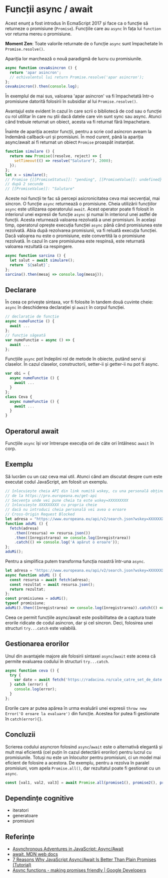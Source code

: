 # Funcții async / await

Acest enunț a fost introdus în EcmaScript 2017 și face ca o funcție să returneze o promisiune (`Promise`). Funcțiile care au `async` în fața lui `function` vor returna mereu o promisiune.

**Moment Zen**: Toate valorile returnate de o funcție `async` sunt împachetate în `Promise.resolve()`.

Apariția lor marchează o nouă paradigmă de lucru cu promisiunile.

```javascript
async function cevaAsincron () {
  return 'apar asincron';
  // echivalentul lui return Promise.resolve('apar asincron');
};
cevaAsincron().then(console.log);
```

În exemplul de mai sus, valoarea 'apar asincron' va fi împachetată într-o promisiune datorită folosirii în subsidiar al lui `Promise.resolve()`.

Avantajul este evident în cazul în care scrii o bibliotecă de cod sau o funcție cu rol utilitar în care nu știi dacă datele care vin sunt sync sau async. Atunci când trebuie returnat un obiect, acesta va fi returnat fără împachetare.

Înainte de apariția acestor funcții, pentru a scrie cod asincron aveam la îndemână callback-uri și promisiuni. În mod curent, până la apariția async/await ai fi returnat un obiect `Promise` proaspăt instanțiat.

```javascript
function simulare () {
  return new Promise((resolve, reject) => {
    setTimeout(() => resolve("Salutare"), 2000);
  });
};
let x = simulare();
// Promise {[[PromiseStatus]]: "pending", [[PromiseValue]]: undefined}
// după 2 secunde
// [[PromiseValue]]: "Salutare"
```

Aceste noi funcții te fac să percepi asicronicitatea ceva mai secvențial, mai sincron. O funcție `async` returnează o promisiune. Cheia utilizării funcțiilor `async` este utilizarea operatorului `await`. Acest operator poate fi folosit în interiorul unei expresii de funcție `async` și numai în interiorul unei astfel de funcții. Acesta returnează valoarea rezolvată a unei promisiuni. În același timp, operatorul oprește execuția funcției `async` până când promisiunea este rezolvată. Abia după rezolvarea promisiunii, va fi reluată execuția funcției. Dacă valoarea nu este o promisiune, este convertită la o promisiune rezolvată. În cazul în care promisiunea este respinsă, este returnată valoarea rezultată ca respingere.

```javascript
async function sarcina () {
  let salut = await simulare();
  return `${salut}`;
};
sarcina().then(mesaj => console.log(mesaj));
```

## Declarare

În ceea ce privește sintaxa, vor fi folosite în tandem două cuvinte cheie: `async` în deschiderea declarației și `await` în corpul funcției.

```javascript
// declarație de funcție
async numeFunctie () {
  await ...
};
// funcție săgeată
var numeFunctie = async () => {
  await ...
};
```

Funcțiile `async` pot îndeplini rol de metode în obiecte, putând servi și claselor. În cazul claselor, constructorii, setter-ii și getter-ii nu pot fi async.

```javascript
var obi = {
  async numeFunctie () {
    await ...
  }
};
class Ceva {
  async numeFunctie () {
    await ...
  }
}
```

## Operatorul await

Funcțiile `async` își vor întrerupe execuția ori de câte ori întâlnesc `await` în corp.

## Exemplu

Să lucrăm cu un caz ceva mai util. Atunci când am discutat despre cum este executat codul JavaScript, am folosit un exemplu.

```javascript
// înlocuiește cheia API din link numită wskey, cu una personală obținută
// de la https://pro.europeana.eu/get-api
// Secvența unde vei pune cheia ta este wskey=XXXXXXXXX
// înlocuiește XXXXXXXXX cu propria cheie
// dacă nu introduci cheia personală vei avea o eroare
// Cross-Origin Request Blocked
let adresa = "https://www.europeana.eu/api/v2/search.json?wskey=XXXXXXXXX&query=The%20Fraternity%20between%20Romanian%20and%20French%20Army";
function aduMi () {
  fetch(adresa)
    .then((resursa) => resursa.json())
    .then((înregistrarea) => console.log(înregistrarea))
    .catch(() => console.log('A apărut o eroare'));
};
aduMi();
```

Pentru a simplifica putem transforma funcția noastră într-una `async`.

```javascript
let adresa = "https://www.europeana.eu/api/v2/search.json?wskey=XXXXXXXXX&query=The%20Fraternity%20between%20Romanian%20and%20French%20Army";
async function aduMi () {
  const resursa = await fetch(adresa);
  const rezultat = await resursa.json();
  return rezultat;
};
const promisiunea = aduMi();
typeof promisiune;
aduMi().then((înregistrarea) => console.log(înregistrarea)).catch(() => console.log('A apărut o eroare'));
```

Ceea ce permit funcțiile async/await este posibilitatea de a captura toate erorile ridicate de codul asincron, dar și cel sincron. Deci, folosirea unei structuri `try...catch` este valabilă.

## Gestionarea erorilor

Unul din avantajele majore ale folosirii sintaxei `async`/`await` este aceea că permite evaluarea codului în structuri `try...catch`.

```javascript
async function ceva () {
  try {
    var date = await fetch('https://radacina.ro/cale_catre_set_de_date');
  } catch (error) {
    console.log(error);
  }
};
```

Erorile care ar putea apărea în urma evaluării unei expresii `throw new Error('O eroare la evaluare')` din funcție. Acestea for putea fi gestionate în `catch(error){}`.

## Concluzii

Scrierea codului asyncron folosind `async`/`await` este o alternativă elegantă și mult mai eficientă (cel puțin în cazul detectării erorilor) pentru lucrul cu promisiunile. Totuși nu este un înlocuitor pentru promisiuni, ci un model mai eficient de folosire a acestora. De exemplu, pentru a rezolva în paralel promisiuni, vom apela `Promise.all()`, dar rezultatul poate fi gestionat cu un `async`.

```javascript
const [val1, val2, val3] = await Promise.all(promise1(), promise2(), promise3())
```

## Dependințe cognitive

- iteratori
- generatoare
- promisiuni

## Referințe

-   [Asynchronous Adventures in JavaScript: Async/Await](https://medium.com/dailyjs/asynchronous-adventures-in-javascript-async-await-bd2e62f37ffd)
-   [await. MDN web docs](https://developer.mozilla.org/en-US/docs/Web/JavaScript/Reference/Operators/await)
-   [7 Reasons Why JavaScript Async/Await Is Better Than Plain Promises (Tutorial)](https://dev.to/gafi/7-reasons-to-always-use-async-await-over-plain-promises-tutorial-4ej9)
  -   [Async functions - making promises friendly | Google Developers](https://developers.google.com/web/fundamentals/primers/async-functions)
